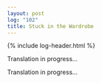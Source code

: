 ```yaml
---
layout: post
log: "102"
title: Stuck in the Wardrobe
---
```

{% include log-header.html %}

<p class="tac">
	Translation in progress...
</p>

<p class="ping">
	Translation in progress...
</p>
